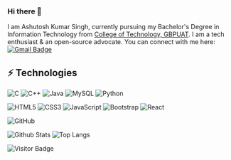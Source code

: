 ### Hi there 👋

I am Ashutosh Kumar Singh, currently pursuing my Bachelor's Degree in Information Technology from [College of Technology, GBPUAT](http://gbpuat-tech.ac.in/index.php). I am a tech enthusiast & an open-source advocate. You can connect with me here: [![Gmail Badge](https://img.shields.io/badge/-ashutosh44ks@gmail.com-c14438?style=flat-square&logo=Gmail&logoColor=white&link=mailto:ashutosh44ks@gmail.com)](mailto:kanna6501@gmail.com) 
<!-- [![Linkedin Badge](https://img.shields.io/badge/-ashutosh44ks-blue?style=flat-square&logo=Linkedin&logoColor=white&link=https://www.linkedin.com/in/ashutosh44ks/)](https://www.linkedin.com/in/ashutosh44ks/) -->



## ⚡ Technologies

![C](https://img.shields.io/badge/c-%2300599C.svg?style=for-the-badge&logo=c&logoColor=white)
![C++](https://img.shields.io/badge/c++-%2300599C.svg?style=for-the-badge&logo=c%2B%2B&logoColor=white)
![Java](https://img.shields.io/badge/-java-E34A86?style=flat-square&logo=java)
![MySQL](https://img.shields.io/badge/-MySQL-black?style=flat-square&logo=mysql)
![Python](https://img.shields.io/badge/-Python-black?style=flat-square&logo=Python)

![HTML5](https://img.shields.io/badge/-HTML5-E34F26?style=flat-square&logo=html5&logoColor=white)
![CSS3](https://img.shields.io/badge/-CSS3-1572B6?style=flat-square&logo=css3)
![JavaScript](https://img.shields.io/badge/-JavaScript-black?style=flat-square&logo=javascript)
![Bootstrap](https://img.shields.io/badge/-Bootstrap-563D7C?style=flat-square&logo=bootstrap)
![React](https://img.shields.io/badge/-React-black?style=flat-square&logo=react)

![GitHub](https://img.shields.io/badge/-GitHub-181717?style=flat-square&logo=github)

![Github Stats](https://github-readme-stats.vercel.app/api?username=ashutosh44ks&count_private=true&show_icons=true&include_all_commits=true)
![Top Langs](https://github-readme-stats.vercel.app/api/top-langs/?username=ashutosh44ks&hide=TeX&layout=compact)

![Visitor Badge](https://visitor-badge.laobi.icu/badge?page_id=ashutosh44ks)
<!--
**ashutosh44ks/ashutosh44ks** is a ✨ _special_ ✨ repository because its `README.md` (this file) appears on your GitHub profile.

Here are some ideas to get you started:

- 🔭 I’m currently working on ... my FrontEnd Skills
- 🌱 I’m currently learning ... React
- 👯 I’m looking to collaborate on ... 
- 🤔 I’m looking for help with ...
- 💬 Ask me about ...
- 📫 How to reach me: ...
- 😄 Pronouns: ... He/Him
- ⚡ Fun fact: ... 
-->
